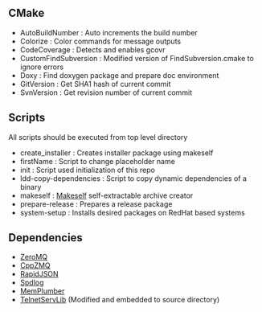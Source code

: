 
## CMake

- AutoBuildNumber       : Auto increments the build number
- Colorize              : Color commands for message outputs
- CodeCoverage          : Detects and enables gcovr
- CustomFindSubversion  : Modified version of FindSubversion.cmake to ignore errors
- Doxy                  : Find doxygen package and prepare doc environment
- GitVersion            : Get SHA1 hash of current commit
- SvnVersion            : Get revision number of current commit

## Scripts

All scripts should be executed from top level directory

- create_installer      : Creates installer package using makeself
- firstName             : Script to change placeholder name
- init                  : Script used initialization of this repo
- ldd-copy-dependencies : Script to copy dynamic dependencies of a binary
- makeself              : [Makeself](https://github.com/megastep/makeself) self-extractable archive creator
- prepare-release       : Prepares a release package
- system-setup          : Installs desired packages on RedHat based systems

## Dependencies

 - [ZeroMQ](https://github.com/zeromq/libzmq.git)
 - [CppZMQ](https://github.com/zeromq/cppzmq.git)
 - [RapidJSON](https://github.com/Tencent/rapidjson.git)
 - [Spdlog](https://github.com/gabime/spdlog.git)
 - [MemPlumber](https://github.com/seladb/MemPlumber.git)
 - [TelnetServLib](https://github.com/lukemalcolm/TelnetServLib.git) (Modified and embedded to source directory)

